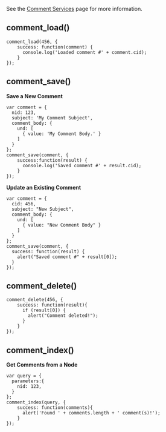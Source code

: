 See the [Comment Services](../Services/Comment_Services) page for more information.

## comment_load()

```
comment_load(456, {
    success: function(comment) {
      console.log('Loaded comment #' + comment.cid);
    }
});
```

## comment_save()

**Save a New Comment**

```
var comment = {
  nid: 123,
  subject: 'My Comment Subject',
  comment_body: {
    und: [
      { value: 'My Comment Body.' }
    ]
  }
};
comment_save(comment, {
    success:function(result) {
      console.log('Saved comment #' + result.cid);
    }
});
```

**Update an Existing Comment**

```
var comment = {
  cid: 456,
  subject: "New Subject",
  comment_body: {
    und: [
      { value: "New Comment Body" }
    ]
  }
};
comment_save(comment, {
  success: function(result) {
    alert("Saved comment #" + result[0]);
  }
});
```

## comment_delete()

```
comment_delete(456, {
    success: function(result){
      if (result[0]) {
        alert("Comment deleted!");
      }
    }
});
```

## comment_index()

**Get Comments from a Node**

```
var query = {
  parameters:{
    nid: 123,
  }
};
comment_index(query, {
    success: function(comments){
      alert('Found ' + comments.length + ' comment(s)!');
    }
});
```